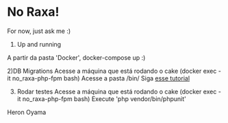 # No Raxa!

For now, just ask me :)

1) Up and running

A partir da pasta 'Docker', docker-compose up :)

2)DB Migrations
Acesse a máquina que está rodando o cake (docker exec -it no_raxa-php-fpm bash)
Acesse a pasta /bin/
Siga [esse tutorial](https://book.cakephp.org/3.0/en/migrations.html)

3) Rodar testes
Acesse a máquina que está rodando o cake (docker exec -it no_raxa-php-fpm bash)
Execute 'php vendor/bin/phpunit'


Heron Oyama
